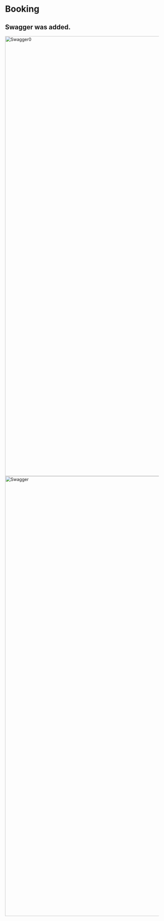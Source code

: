 # Booking
## Swagger was added.

<img width="1440" alt="Swagger0" src="https://user-images.githubusercontent.com/102521781/232238751-b6bbf3eb-4e86-4d0f-82ba-c94faa33a2f5.png">
<img width="1440" alt="Swagger" src="https://user-images.githubusercontent.com/102521781/232238739-3325c368-d576-4f72-8287-a720f7280246.png">
